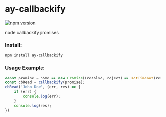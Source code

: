 # ay-callbackify
[![npm version](https://img.shields.io/badge/npm-1.0.0-green.svg)](https://www.npmjs.com/package/ay-callbackify)

node callbackify promises

### Install:
```
npm install ay-callbackify
```
### Usage Example:
```javascript
const promise = name => new Promise((resolve, reject) => setTimeout(resolve.bind(this, name), 100));
const cbRead = callbackify(promise);
cbRead('John Doe', (err, res) => {
	if (err) {
		console.log(err);
	}
	console.log(res);
})
```
